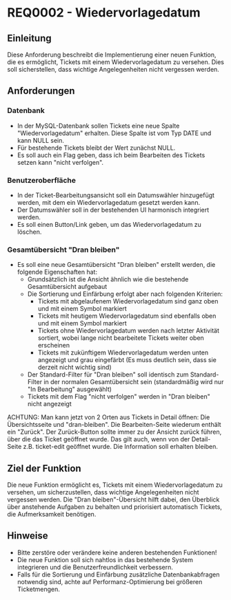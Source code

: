 # REQ0002 - Wiedervorlagedatum

## Einleitung

Diese Anforderung beschreibt die Implementierung einer neuen Funktion, die es ermöglicht, Tickets mit einem Wiedervorlagedatum zu versehen. Dies soll sicherstellen, dass wichtige Angelegenheiten nicht vergessen werden.

## Anforderungen

### Datenbank

* In der MySQL-Datenbank sollen Tickets eine neue Spalte "Wiedervorlagedatum" erhalten. Diese Spalte ist vom Typ DATE und kann NULL sein.
* Für bestehende Tickets bleibt der Wert zunächst NULL.
* Es soll auch ein Flag geben, dass ich beim Bearbeiten des Tickets setzen kann "nicht verfolgen". 

### Benutzeroberfläche

* In der Ticket-Bearbeitungsansicht soll ein Datumswähler hinzugefügt werden, mit dem ein Wiedervorlagedatum gesetzt werden kann.
* Der Datumswähler soll in der bestehenden UI harmonisch integriert werden.
* Es soll einen Button/Link geben, um das Wiedervorlagedatum zu löschen.

### Gesamtübersicht "Dran bleiben"

* Es soll eine neue Gesamtübersicht "Dran bleiben" erstellt werden, die folgende Eigenschaften hat:
  * Grundsätzlich ist die Ansicht ähnlich wie die bestehende Gesamtübersicht aufgebaut
  * Die Sortierung und Einfärbung erfolgt aber nach folgenden Kriterien:
    * Tickets mit abgelaufenem Wiedervorlagedatum sind ganz oben und mit einem Symbol markiert
    * Tickets mit heutigem Wiedervorlagedatum sind ebenfalls oben und mit einem Symbol markiert
    * Tickets ohne Wiedervorlagedatum werden nach letzter Aktivität sortiert, wobei lange nicht bearbeitete Tickets weiter oben erscheinen
    * Tickets mit zukünftigem Wiedervorlagedatum werden unten angezeigt und grau eingefärbt (Es muss deutlich sein, dass sie derzeit nicht wichtig sind)
  * Der Standard-Filter für "Dran bleiben" soll identisch zum Standard-Filter in der normalen Gesamtübersicht sein (standardmäßig wird nur "In Bearbeitung" ausgewählt)
  * Tickets mit dem Flag "nicht verfolgen" werden in "Dran bleiben" nicht angezeigt

ACHTUNG:
Man kann jetzt von 2 Orten aus Tickets in Detail öffnen: Die Übersichtsseite und "dran-bleiben". Die Bearbeiten-Seite wiederum enthält ein "Zurück". Der Zurück-Button sollte immer zu der Ansicht zurück führen, über die das Ticket geöffnet wurde.
Das gilt auch, wenn von der Detail-Seite z.B. ticket-edit geöffnet wurde. Die Information soll erhalten bleiben.

## Ziel der Funktion

Die neue Funktion ermöglicht es, Tickets mit einem Wiedervorlagedatum zu versehen, um sicherzustellen, dass wichtige Angelegenheiten nicht vergessen werden. Die "Dran bleiben"-Übersicht hilft dabei, den Überblick über anstehende Aufgaben zu behalten und priorisiert automatisch Tickets, die Aufmerksamkeit benötigen.

## Hinweise

* Bitte zerstöre oder verändere keine anderen bestehenden Funktionen!
* Die neue Funktion soll sich nahtlos in das bestehende System integrieren und die Benutzerfreundlichkeit verbessern.
* Falls für die Sortierung und Einfärbung zusätzliche Datenbankabfragen notwendig sind, achte auf Performanz-Optimierung bei größeren Ticketmengen.